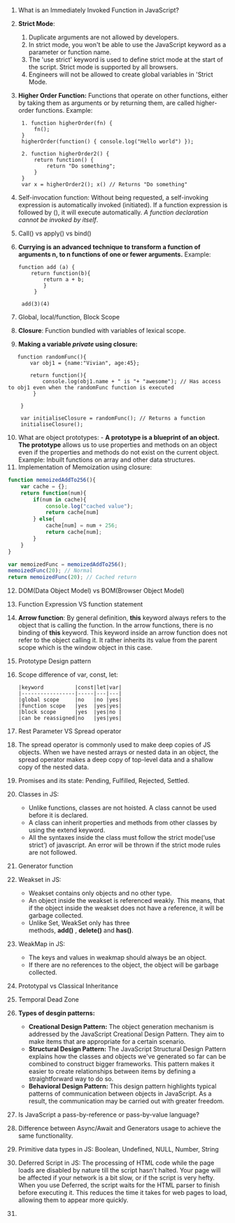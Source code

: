 1. What is an Immediately Invoked Function in JavaScript?
2. **Strict Mode**:
	1. Duplicate arguments are not allowed by developers.
	2. In strict mode, you won't be able to use the JavaScript keyword as a parameter or function name.
	3. The 'use strict' keyword is used to define strict mode at the start of the script. Strict mode is supported by all browsers.
	4. Engineers will not be allowed to create global variables in 'Strict Mode.
3. **Higher Order Function:** Functions that operate on other functions, either by taking them as arguments or by returning them, are called higher-order functions.
	Example:
		
		1. function higherOrder(fn) { 
			fn(); 
		} 
		higherOrder(function() { console.log("Hello world") });

		2. function higherOrder2() { 
			return function() { 
				return "Do something"; 
			} 
		} 
		var x = higherOrder2(); x() // Returns "Do something"
		
4. Self-invocation function: Without being requested, a self-invoking expression is automatically invoked (initiated). If a function expression is followed by (), it will execute automatically. *A function declaration cannot be invoked by itself*.
5. Call() vs apply() vs bind()
6. **Currying is an advanced technique to transform a function of arguments n, to n functions of one or fewer arguments.**
   Example:
   ```JS
   function add (a) { 
	   return function(b){ 
		   return a + b; 
		   } 
		} 
		
	add(3)(4)
	```
7. Global, local/function, Block Scope
8. **Closure**: Function bundled with variables of lexical scope.
9. **Making a variable *private* using closure:**
```JS
   function randomFunc(){ 
	   var obj1 = {name:"Vivian", age:45}; 
	   
	   return function(){ 
		   console.log(obj1.name + " is "+ "awesome"); // Has access to obj1 even when the randomFunc function is executed 
		} 
	
	} 
	
	var initialiseClosure = randomFunc(); // Returns a function 
	initialiseClosure();
```
10. What are object prototypes: - **A prototype is a blueprint of an object. The prototype** allows us to use properties and methods on an object even if the properties and methods do not exist on the current object.
    Example: Inbuilt functions on array and other data structures.
11. Implementation of Memoization using closure:
```javascript
function memoizedAddTo256(){ 
	var cache = {}; 
	return function(num){ 
		if(num in cache){ 
			console.log("cached value"); 
			return cache[num] 
		} else{ 
			cache[num] = num + 256; 
			return cache[num]; 
		} 
	} 
} 

var memoizedFunc = memoizedAddTo256(); 
memoizedFunc(20); // Normal 
return memoizedFunc(20); // Cached return   
```
12. DOM(Data Object Model) vs BOM(Browser Object Model)
13. Function Expression VS function statement
14. **Arrow function**: By general definition, **this** keyword always refers to the object that is calling the function. In the arrow functions, there is no binding of **this** keyword. This keyword inside an arrow function does not refer to the object calling it. It rather inherits its value from the parent scope which is the window object in this case.
15. Prototype Design pattern
16. Scope difference of var, const, let:

		|keyword          |const|let|var|
		|-----------------|-----|---|---|
		|global scope     |no   |no |yes|
		|function scope   |yes  |yes|yes|
		|block scope      |yes  |yes|no |
		|can be reassigned|no   |yes|yes|
 
17. Rest Parameter VS Spread operator
18. The spread operator is commonly used to make deep copies of JS objects. When we have nested arrays or nested data in an object, the spread operator makes a deep copy of top-level data and a shallow copy of the nested data.
19. Promises and its state: Pending, Fulfilled, Rejected, Settled.
20. Classes in JS: 
	-  Unlike functions, classes are not hoisted. A class cannot be used before it is declared.
	- A class can inherit properties and methods from other classes by using the extend keyword.
	- All the syntaxes inside the class must follow the strict mode(‘use strict’) of javascript. An error will be thrown if the strict mode rules are not followed.
21. Generator function
22. Weakset in JS:
	- Weakset contains only objects and no other type.
	- An object inside the weakset is referenced weakly. This means, that if the object inside the weakset does not have a reference, it will be garbage collected.
	- Unlike Set, WeakSet only has three methods, **add()** , **delete()** and **has()**.
23. WeakMap in JS:
    - The keys and values in weakmap should always be an object.
	- If there are no references to the object, the object will be garbage collected.
24. Prototypal vs Classical Inheritance
25. Temporal Dead Zone
26. **Types of desgin patterns:**
    - **Creational Design Pattern:** The object generation mechanism is addressed by the JavaScript Creational Design Pattern. They aim to make items that are appropriate for a certain scenario.
	- **Structural Design Pattern:** The JavaScript Structural Design Pattern explains how the classes and objects we've generated so far can be combined to construct bigger frameworks. This pattern makes it easier to create relationships between items by defining a straightforward way to do so.
	- **Behavioral Design Pattern:** This design pattern highlights typical patterns of communication between objects in JavaScript. As a result, the communication may be carried out with greater freedom.
27. Is JavaScript a pass-by-reference or pass-by-value language?
28. Difference between Async/Await and Generators usage to achieve the same functionality.
29. Primitive data types in JS: Boolean, Undefined, NULL, Number, String
30. Deferred Script in JS: The processing of HTML code while the page loads are disabled by nature till the script hasn't halted. Your page will be affected if your network is a bit slow, or if the script is very hefty. When you use Deferred, the script waits for the HTML parser to finish before executing it. This reduces the time it takes for web pages to load, allowing them to appear more quickly.
31. 
